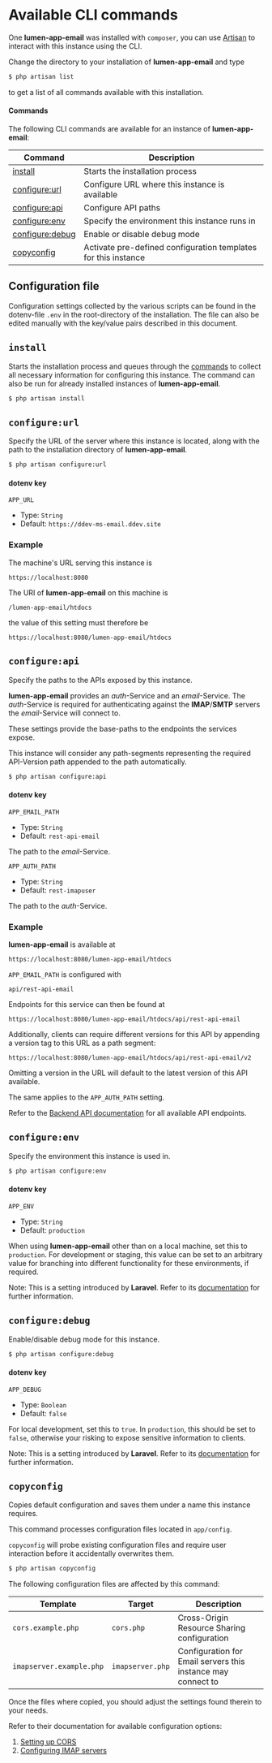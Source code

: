 # Available CLI commands

One **lumen-app-email** was installed with `composer`, you can use [Artisan](https://laravel.com/docs/artisan) to interact with this
instance using the CLI.

Change the directory to your installation of **lumen-app-email** and type 

```bash 
$ php artisan list
```

to get a list of all commands available with this installation.

#### Commands
The following CLI commands are available for an instance of **lumen-app-email**:

| Command                        | Description                                                                                                          | 
|--------------------------------|----------------------------------------------------------------------------------------------------------------------|
| [install](#install)            | Starts the installation process                                                                                      |
| [configure:url](#configureurl) | Configure URL where this instance is available                                                                       |
| [configure:api](#configureapi) | Configure API paths                                                                                                  | 
| [configure:env](#configureenv)        | Specify the environment this instance runs in                                                                        | 
| [configure:debug](#configuredebug)    | Enable or disable debug mode                                                                                         | 
| [copyconfig](#copyconfig)      | Activate pre-defined configuration templates for this instance | 
 

## Configuration file
Configuration settings collected by the various scripts can be found in the dotenv-file `.env` in the root-directory of the installation.
The file can also be edited manually with the key/value pairs described in this document.

## `install` 
Starts the installation process and queues through the [commands](#commands) to collect all necessary information for configuring
this instance. The command can also be run for already installed instances of **lumen-app-email**.

```bash
$ php artisan install
```


## `configure:url`

Specify the URL of the server where this instance is located, along with the path to the installation directory of **lumen-app-email**.

```bash
$ php artisan configure:url
```

#### dotenv key
`APP_URL`
 - Type: `String` 
 - Default: `https://ddev-ms-email.ddev.site`

### Example
The machine's URL serving this instance is 
```
https://localhost:8080
``` 

The URI of **lumen-app-email** on this machine is

```
/lumen-app-email/htdocs
```

the value of this setting must therefore be 

```
https://localhost:8080/lumen-app-email/htdocs
```

## `configure:api`

Specify the paths to the APIs exposed by this instance.

**lumen-app-email** provides an _auth_-Service and an _email_-Service. The _auth_-Service is required for
authenticating against the **IMAP**/**SMTP** servers the _email_-Service will connect to.

These settings provide the base-paths to the endpoints the services expose.

This instance will consider any path-segments representing the required API-Version
path appended to the path automatically.

```bash
$ php artisan configure:api
```

#### dotenv key
`APP_EMAIL_PATH`
- Type: `String`
- Default: `rest-api-email`

The path to the _email_-Service. 

`APP_AUTH_PATH`
- Type: `String`
- Default: `rest-imapuser`

The path to the _auth_-Service. 

### Example
**lumen-app-email** is available at
```
https://localhost:8080/lumen-app-email/htdocs
``` 

`APP_EMAIL_PATH` is configured with 

```
api/rest-api-email
```

Endpoints for this service can then be found at

```
https://localhost:8080/lumen-app-email/htdocs/api/rest-api-email
```

Additionally, clients can require different versions for this API by appending a version tag to this
URL as a path segment:

```
https://localhost:8080/lumen-app-email/htdocs/api/rest-api-email/v2
```

Omitting a version in the URL will default to the latest version of this API available.

The same applies to the `APP_AUTH_PATH` setting.

Refer to the [Backend API documentation](https://www.conjoon.org/docs/api/rest-api) for all available API endpoints.


## `configure:env`
Specify the environment this instance is used in.

```bash
$ php artisan configure:env
```

#### dotenv key
`APP_ENV`
- Type: `String`
- Default: `production`

When using **lumen-app-email** other than on a local machine, set this to `production`. For development
or staging, this value can be set to an arbitrary value for branching into different functionality
for these environments, if required. 

Note:
This is a setting introduced by **Laravel**. Refer to its [documentation](https://laravel.com/docs/configuration#determining-the-current-environment) for further information.


## `configure:debug`
Enable/disable debug mode for this instance.

```bash
$ php artisan configure:debug
```

#### dotenv key
`APP_DEBUG`
- Type: `Boolean`
- Default: `false`

For local development, set this to `true`. In `production`, this should be set to `false`, otherwise your risking to expose
sensitive information to clients.

Note:
This is a setting introduced by **Laravel**. Refer to its [documentation](https://laravel.com/docs/configuration#debug-mode) for further information.


## `copyconfig`
Copies default configuration and saves them under a name this instance requires. 

This command processes configuration files located in `app/config`.

`copyconfig` will probe existing configuration files and require user interaction before it accidentally 
overwrites them.

```bash
$ php artisan copyconfig
```

The following configuration files are affected by this command:

| Template                               | Target          | Description                                                      | 
|----------------------------------------|-----------------|------------------------------------------------------------------|
| `cors.example.php`            | `cors.php`        | Cross-Origin Resource Sharing configuration                      |
| `imapserver.example.php` | `imapserver.php`  | Configuration for Email servers this instance may connect to     |

Once the files where copied, you should adjust the settings found therein to your needs.

Refer to their documentation for available configuration options:
1. [Setting up CORS](./cors.md)
2. [Configuring IMAP servers](./imapserver.md)
